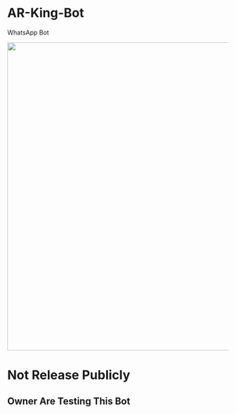 # AR-King-Bot
WhatsApp Bot

<p align="center">
<a href="https://github.com/arkhan998">
    <img src="https://i.imgur.com/2xWAIMg.jpg" width="700px">
  </a>





# Not Release Publicly
## Owner Are Testing This Bot
